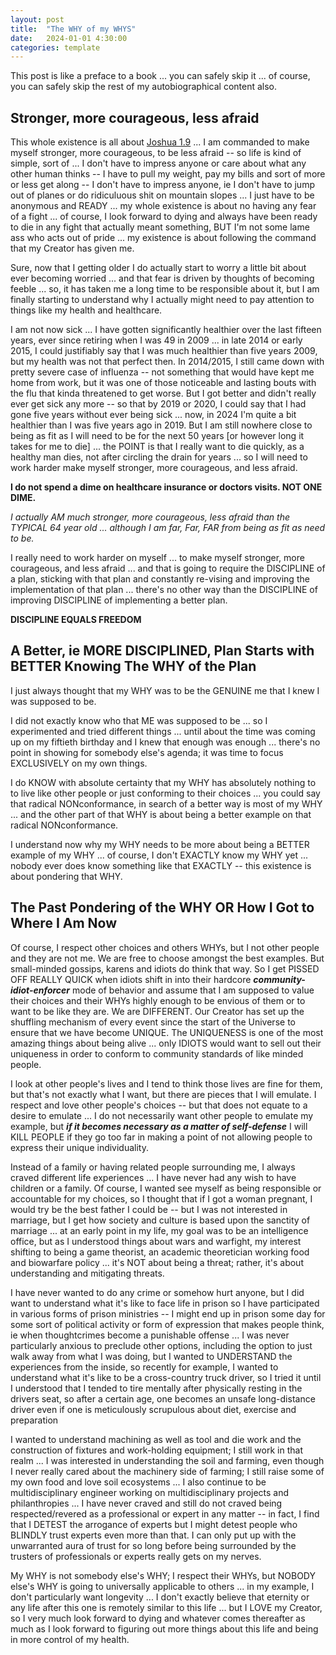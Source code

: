 ```yaml
---
layout: post
title:  "The WHY of my WHYS"
date:   2024-01-01 4:30:00
categories: template
---
```


This post is like a preface to a book ... you can safely skip it ... of course, you can safely skip the rest of my autobiographical content also.

## Stronger, more courageous, less afraid

This whole existence is all about [Joshua 1.9](https://www.biblestudytools.com/joshua/1-9-compare.html) ... I am commanded to make myself stronger, more courageous, to be less afraid -- so life is kind of simple, sort of ... I don't have to impress anyone or care about what any other human thinks -- I have to pull my weight, pay my bills and sort of more or less get along -- I don't have to impress anyone, ie I don't have to jump out of planes or do ridiculuous shit on mountain slopes ... I just have to be anonymous and READY ... my whole existence is about no having any fear of a fight ... of course, I look forward to dying and always have been ready to die in any fight that actually meant something, BUT I'm not some lame ass who acts out of pride ... my existence is about following the command that my Creator has given me.

Sure, now that I getting older I do actually start to worry a little bit about ever becoming worried ... and that fear is driven by thoughts of becoming feeble ... so, it has taken me a long time to be responsible about it, but I am finally starting to understand why I actually might need to pay attention to things like my health and healthcare.

I am not now sick ... I have gotten significantly healthier over the last fifteen years, ever since retiring when I was 49 in 2009 ... in late 2014 or early 2015, I could justifiably say that I was much healthier than five years 2009, but my health was not that perfect then.  In 2014/2015, I still came down with pretty severe case of influenza -- not something that would have kept me home from work, but it was one of those noticeable and lasting bouts with the flu that kinda threatened to get worse.  But I got better and didn't really ever get sick any more -- so that by 2019 or 2020, I could say that I had gone five years without ever being sick ... now, in 2024 I'm quite a bit healthier than I was five years ago in 2019.  But I am still nowhere close to being as fit as I will need to be for the next 50 years [or however long it takes for me to die] ... the POINT is that I really want to die quickly, as a healthy man dies, not after circling the drain for years ... so I will need to work harder make myself stronger, more courageous, and less afraid.

**I do not spend a dime on healthcare insurance or doctors visits.  NOT ONE DIME.** 

*I actually AM much stronger, more courageous, less afraid than the TYPICAL 64 year old ... although I am far, Far, FAR from being as fit as need to be.*  

I really need to work harder on myself ... to make myself stronger, more courageous, and less afraid ... and that is going to require the DISCIPLINE of a plan, sticking with that plan and constantly re-vising and improving the implementation of that plan ... there's no other way than the DISCIPLINE of improving DISCIPLINE of implementing a better plan. 

**DISCIPLINE EQUALS FREEDOM**

## A Better, ie MORE DISCIPLINED, Plan Starts with BETTER Knowing The WHY of the Plan

I just always thought that my WHY was to be the GENUINE me that I knew I was supposed to be.

I did not exactly know who that ME was supposed to be ... so I experimented and tried different things ... until about the time was coming up on my fiftieth birthday and I knew that enough was enough ... there's no point in showing for somebody else's agenda; it was time to focus EXCLUSIVELY on my own things.

I do KNOW with absolute certainty that my WHY has absolutely nothing to to live like other people or just conforming to their choices ... you could say that radical NONconformance, in search of a better way is most of my WHY ... and the other part of that WHY is about being a better example on that radical NONconformance.  

I understand now why my WHY needs to be more about being a BETTER example of my WHY ... of course, I don't EXACTLY know my WHY yet ... nobody ever does know something like that EXACTLY -- this existence is about pondering that WHY.

## The Past Pondering of the WHY OR How I Got to Where I Am Now

Of course, I respect other choices and others WHYs, but I not other people and they are not me. We are free to choose amongst the best examples.  But small-minded gossips, karens and idiots do think that way. So I get PISSED OFF REALLY QUICK when idiots shift in into their hardcore ***community-idiot-enforcer*** mode of behavior and assume that I am supposed to value their choices and their WHYs highly enough to be envious of them or to want to be like they are.  We are DIFFERENT. Our Creator has set up the shuffling mechanism of every event since the start of the Universe to ensure that we have become UNIQUE. The UNIQUENESS is one of the most amazing things about being alive ... only IDIOTS would want to sell out their uniqueness in order to conform to community standards of like minded people.

I look at other people's lives and I tend to think those lives are fine for them, but that's not exactly what I want, but there are pieces that I will emulate.  I respect and love other people's choices -- but that does not equate to a desire to emulate ... I do not necessarily want other people to emulate my example, but ***if it becomes necessary as a matter of self-defense*** I will KILL PEOPLE if they go too far in making a point of not allowing people to express their unique individuality.

Instead of a family or having related people surrounding me, I always craved different life experiences ... I have never had any wish to have children or a family. Of course, I wanted see myself as being responsible or accountable for my choices, so I thought that if I got a woman pregnant, I would try be the best father I could be -- but I was not interested in marriage, but I get how society and culture is based upon the sanctity of marriage ... at an early point in my life, my goal was to be an intelligence office, but as I understood things about wars and warfight, my interest shifting to being a game theorist, an academic theoretician working food and biowarfare policy ... it's NOT about being a threat; rather, it's about understanding and mitigating threats. 

I have never wanted to do any crime or somehow hurt anyone, but I did want to understand what it's like to face life in prison so I have participated in various forms of prison ministries -- I might end up in prison some day for some sort of political activity or form of expression that makes people think, ie when thoughtcrimes become a punishable offense ... I was never particularly anxious to preclude other options, including the option to just walk away from what I was doing, but I wanted to UNDERSTAND the experiences from the inside, so recently for example, I wanted to understand what it's like to be a cross-country truck driver, so I tried it until I understood that I tended to tire mentally after physically resting in the drivers seat, so after a certain age, one becomes an unsafe long-distance driver even if one is meticulously scrupulous about diet, exercise and preparation

I wanted to understand machining as well as tool and die work and the construction of fixtures and work-holding equipment; I still work in that realm ... I was interested in understanding the soil and farming, even though I never really cared about the machinery side of farming; I still raise some of  my own food and love soil ecosystems ... I also continue to be multidisciplinary engineer working on multidisciplinary projects and philanthropies ...  I have never craved and still do not craved being respected/revered as a professional or expert in any matter -- in fact, I find that I DETEST the arrogance of experts but I might detest people who BLINDLY trust experts even more than that. I can only put up with the unwarranted aura of trust for so long before being surrounded by the trusters of professionals or experts really gets on my nerves.

My WHY is not somebody else's WHY; I respect their WHYs, but NOBODY else's WHY is going to universally applicable to others ... in my example, I don't particularly want longevity ... I don't exactly believe that eternity or any life after this one is remotely similar to this life ... but I LOVE my Creator, so I very much look forward to dying and whatever comes thereafter as much as I look forward to figuring out more things about this life and being in more control of my health.  
